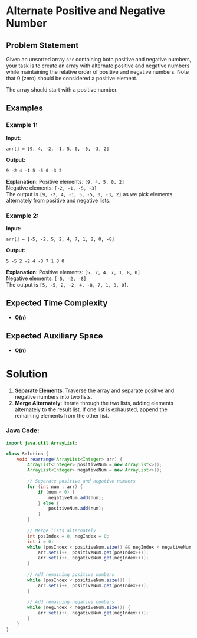
# Alternate Positive and Negative Number

## Problem Statement
Given an unsorted array `arr` containing both positive and negative numbers, your task is to create an array with alternate positive and negative numbers while maintaining the relative order of positive and negative numbers. Note that 0 (zero) should be considered a positive element.

The array should start with a positive number.

## Examples

### Example 1:
**Input:**
```text
arr[] = [9, 4, -2, -1, 5, 0, -5, -3, 2]
```
**Output:**
```text
9 -2 4 -1 5 -5 0 -3 2
```
**Explanation:**
Positive elements: `[9, 4, 5, 0, 2]`  
Negative elements: `[-2, -1, -5, -3]`  
The output is `[9, -2, 4, -1, 5, -5, 0, -3, 2]` as we pick elements alternately from positive and negative lists.

### Example 2:
**Input:**
```text
arr[] = [-5, -2, 5, 2, 4, 7, 1, 8, 0, -8]
```
**Output:**
```text
5 -5 2 -2 4 -8 7 1 8 0
```
**Explanation:**
Positive elements: `[5, 2, 4, 7, 1, 8, 0]`  
Negative elements: `[-5, -2, -8]`  
The output is `[5, -5, 2, -2, 4, -8, 7, 1, 8, 0]`.

## Expected Time Complexity
- **O(n)**

## Expected Auxiliary Space
- **O(n)**

# Solution

1. **Separate Elements**: Traverse the array and separate positive and negative numbers into two lists.
2. **Merge Alternately**: Iterate through the two lists, adding elements alternately to the result list. If one list is exhausted, append the remaining elements from the other list.

### Java Code:
```java
import java.util.ArrayList;

class Solution {
    void rearrange(ArrayList<Integer> arr) {
        ArrayList<Integer> positiveNum = new ArrayList<>();
        ArrayList<Integer> negativeNum = new ArrayList<>();
        
        // Separate positive and negative numbers
        for (int num : arr) {
            if (num < 0) {
                negativeNum.add(num);
            } else {
                positiveNum.add(num);
            }
        }
        
        // Merge lists alternately
        int posIndex = 0, negIndex = 0;
        int i = 0;
        while (posIndex < positiveNum.size() && negIndex < negativeNum.size()) {
            arr.set(i++, positiveNum.get(posIndex++));
            arr.set(i++, negativeNum.get(negIndex++));
        }
        
        // Add remaining positive numbers
        while (posIndex < positiveNum.size()) {
            arr.set(i++, positiveNum.get(posIndex++));
        }
        
        // Add remaining negative numbers
        while (negIndex < negativeNum.size()) {
            arr.set(i++, negativeNum.get(negIndex++));
        }
    }
}
```
